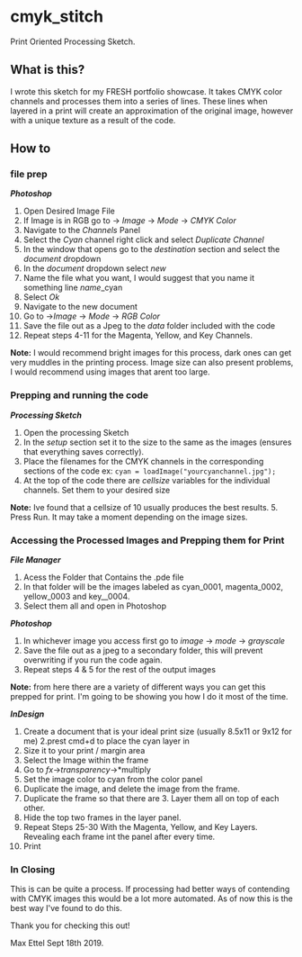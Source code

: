 # cmyk_stitch
Print Oriented Processing Sketch.

## What is this?
I wrote this sketch for my FRESH portfolio showcase. It takes CMYK color channels and processes them into a series of lines.
These lines when layered in a print will create an approximation of the original image, however with a unique texture as a result of the code. 


## How to

### file prep
***Photoshop*** 
1. Open Desired Image File
2. If Image is in RGB go to -> *Image* -> *Mode* -> *CMYK Color*
3. Navigate to the *Channels* Panel
4. Select the *Cyan* channel right click and select *Duplicate Channel* 
5. In the window that opens go to the *destination* section and select the *document* dropdown
6. In the *document* dropdown select *new*
7. Name the file what you want, I would suggest that you name it something line *name*_cyan
8. Select *Ok* 
9. Navigate to the new document
10. Go to  ->*Image* -> *Mode* -> *RGB Color*
11. Save the file out as a Jpeg to the *data* folder included with the code
12. Repeat steps 4-11 for the Magenta, Yellow, and Key Channels.

**Note:** I would recommend bright images for this process, dark ones can get very muddles in the printing process. Image size can also present problems, I would recommend using images that arent too large. 

### Prepping and running the code
***Processing Sketch***
1. Open the processing Sketch
2. In the *setup* section set it to the size to the same as the images (ensures that everything saves correctly).
3. Place the filenames for the CMYK channels in the corresponding sections of the code
    ex: `cyan = loadImage("yourcyanchannel.jpg");`
 4. At the top of the code there are *cellsize* variables for the individual channels. Set them to your desired size 
 
 **Note:** Ive found that a cellsize of 10 usually produces the best results.
 5. Press Run. It may take a moment depending on the image sizes. 
 
 ### Accessing the Processed Images and Prepping them for Print
 ***File Manager***
 1. Acess the Folder that Contains the .pde file
 2. In that folder will be the images labeled as cyan_0001, magenta_0002, yellow_0003 and key__0004.
 3. Select them all and open in Photoshop
 
 ***Photoshop***
 1. In whichever image you access first go to *image* -> *mode* -> *grayscale*
 2. Save the file out as a jpeg to a secondary folder, this will prevent overwriting if you run the code again. 
 3. Repeat steps 4 & 5 for the rest of the output images
 
 **Note:** from here there are a variety of different ways you can get this prepped for print. I'm going to be showing you how I do it most of the time. 
 
 ***InDesign***
 1. Create a document that is your ideal print size (usually 8.5x11 or 9x12 for me)
 2.prest cmd+d to place the cyan layer in
 3. Size it to your print / margin area
 4. Select the Image within the frame
 5. Go to *fx*->*transparency*->*multiply
 6. Set the image color to cyan from the color panel
 7. Duplicate the image, and delete the image from the frame. 
 8. Duplicate the frame so that there are 3. Layer them all on top of each other. 
 9. Hide the top two frames in the layer panel.
 10. Repeat Steps 25-30 With the Magenta, Yellow, and Key Layers. Revealing each frame int the panel after every time. 
 11. Print 
 
 ### In Closing
 This is can be quite a process. If processing had better ways of contending with CMYK images this would be a lot more automated. As of now this is the best way I've found to do this. 
 
 Thank you for checking this out!
 
 Max Ettel
 Sept 18th 2019.
 




